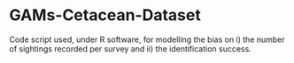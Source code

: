 # GAMs-Cetacean-Dataset
Code script used, under R software, for modelling the bias on i) the number of sightings recorded per survey and ii) the identification success.
